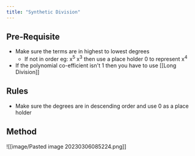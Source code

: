 ```yaml
---
title: "Synthetic Division"
---
```

## Pre-Requisite
- Make sure the terms are in highest to lowest degrees
	- If not in order eg: x$^5$ x$^3$ then use a place holder 0 to represent x$^4$  
- If the polynomial co-efficient isn't 1 then you have to use [[Long Division]] 

## Rules

- Make sure the degrees are in descending order and use 0 as a place holder

## Method

![[image/Pasted image 20230306085224.png]]